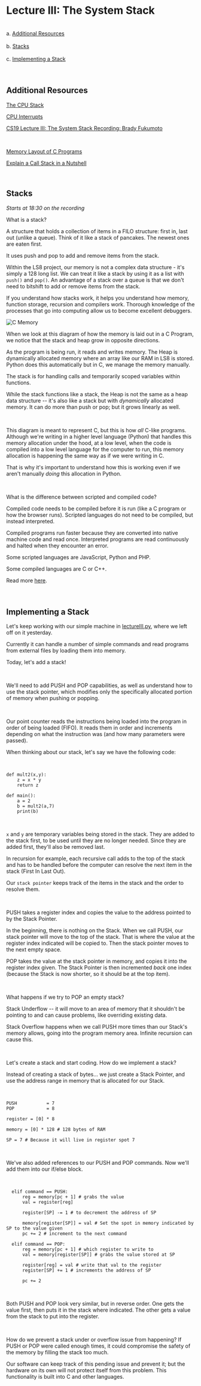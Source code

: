 # Lecture III: The System Stack

<br> a. [Additional Resources](#Additional-Resources)   
<br> b. [Stacks](#Stacks)  
<br> c. [Implementing a Stack](#Implementing-a-Stack)    
<br>
<br>


## Additional Resources

[The CPU Stack](https://youtu.be/vAy5rXxUwoc)  

[CPU Interrupts](https://youtu.be/w3gDDg_kORk)  

[CS19 Lecture III: The System Stack Recording: Brady Fukumoto](https://www.youtube.com/watch?v=nCghJadoRYU&feature=youtu.be)

<br>

[Memory Layout of C Programs](https://www.geeksforgeeks.org/memory-layout-of-c-program/)  

[Explain a Call Stack in a Nutshell](https://stackoverflow.com/questions/10057443/explain-the-concept-of-a-stack-frame-in-a-nutshell)  


<br>

## Stacks

_Starts at 18:30 on the recording_

What is a stack?

A structure that holds a collection of items in a FILO structure: first in, last out (unlike a queue). Think of it like a stack of pancakes. The newest ones are eaten first.

It uses push and pop to add and remove items from the stack.

Within the LS8 project, our memory is not a complex data structure - it's simply a 128 long list. We can treat it like a stack by using it as a list with `push()` and `pop()`. An advantage of a stack over a queue is that we don't need to bitshift to add or remove items from the stack.

If you understand how stacks work, it helps you understand how memory, function storage, recursion and compilers work. Thorough knowledge of the processes that go into computing allow us to become excellent debuggers.


![C Memory](memory.png "C Memory")


When we look at this diagram of how the memory is laid out in a C Program, we notice that the stack and heap grow in opposite directions.

As the program is being run, it reads and writes memory. The Heap is dynamically allocated memory where an array like our RAM in LS8 is stored. Python does this automatically but in C, we manage the memory manually.

The stack is for handling calls and temporarily scoped variables within functions.

While the stack functions like a stack, the Heap is not the same as a heap data structure -- it's also like a stack but with _dynamically_ allocated memory. It can do more than push or pop; but it grows linearly as well.

<br>

This diagram is meant to represent C, but this is how _all_ C-like programs. Although we're writing in a higher level language (Python) that handles this memory allocation under the hood, at a low level, when the code is compiled into a low level language for the computer to run, this memory allocation is happening the same way as if we were writing in C.

That is why it's important to understand how this is working even if we aren't manually _doing_ this allocation in Python.

<br>

What is the difference between scripted and compiled code?

Compiled code needs to be compiled before it is run (like a C program or how the browser runs). Scripted languages do not need to be compiled, but instead interpreted.

Compiled programs run faster because they are converted into native machine code and read once. Interpreted programs are read continuously and halted when they encounter an error.

Some scripted languages are JavaScript, Python and PHP.

Some compiled languages are C or C++.

Read more [here](https://www.geeksforgeeks.org/whats-the-difference-between-scripting-and-programming-languages/).  
<br>
<br>

## Implementing a Stack

Let's keep working with our simple machine in [lectureIII.py](lectureIII.py), where we left off on it yesterday.

Currently it can handle a number of simple commands and read programs from external files by loading them into memory.

Today, let's add a stack!

<br>

We'll need to add PUSH and POP capabilities, as well as understand how to use the stack pointer, which modifies only the specifically allocated portion of memory when pushing or popping.

<br>

Our point counter reads the instructions being loaded into the program in order of being loaded (FIFO). It reads them in order and increments depending on what the instruction was (and how many parameters were passed).

When thinking about our stack, let's say we have the following code:

<br>

```
def mult2(x,y):
    z = x * y
    return z

def main():
    a = 2
    b = mult2(a,7)
    print(b)
```

<br>

`x` and `y` are temporary variables being stored in the stack. They are added to the stack first, to be used until they are no longer needed. Since they are added first, they'll also be removed last.

In recursion for example, each recursive call adds to the top of the stack and has to be handled before the computer can resolve the next item in the stack (First In Last Out).

Our `stack pointer` keeps track of the items in the stack and the order to resolve them.

<br>

PUSH takes a register index and copies the value to the address pointed to by the Stack Pointer.

In the beginning, there is nothing on the Stack. When we call PUSH, our stack pointer will move to the top of the stack. That is where the value at the register index indicated will be copied to. Then the stack pointer moves to the next empty space.

POP takes the value at the stack pointer in memory, and copies it into the register index given. The Stack Pointer is then incremented _back_ one index (because the Stack is now shorter, so it should be at the top item).

<br>

What happens if we try to POP an empty stack?

Stack Underflow -- it will move to an area of memory that it shouldn't be pointing to and can cause problems, like overriding existing data.

Stack Overflow happens when we call PUSH more times than our Stack's memory allows, going into the program memory area. Infinite recursion can cause this.


<br>

Let's create a stack and start coding. How do we implement a stack?

Instead of creating a stack of bytes... we just create a Stack Pointer, and use the address range in memory that is allocated for our Stack.

<br>

```
PUSH           = 7
POP            = 8

register = [0] * 8

memory = [0] * 128 # 128 bytes of RAM

SP = 7 # Because it will live in register spot 7
```

<br>

We've also added references to our PUSH and POP commands. Now we'll add them into our if/else block.

<br>

```
  elif command == PUSH:
      reg = memory[pc + 1] # grabs the value
      val = register[reg]

      register[SP] -= 1 # to decrement the address of SP

      memory[register[SP]] = val # Set the spot in memory indicated by SP to the value given
      pc += 2 # increment to the next command

  elif command == POP:
      reg = memory[pc + 1] # which register to write to
      val = memory[register[SP]] # grabs the value stored at SP

      register[reg] = val # write that val to the register
      register[SP] += 1 # increments the address of SP

      pc += 2
```

<br>

Both PUSH and POP look very similar, but in reverse order. One gets the value first, then puts it in the stack where indicated. The other gets a value from the stack to put into the register.

<br>

How do we prevent a stack under or overflow issue from happening? If PUSH or POP were called enough times, it could compromise the safety of the memory by filling the stack too much.

Our software can keep track of this pending issue and prevent it; but the hardware on its own will not protect itself from this problem. This functionality is built into C and other languages.

<br>
<br>




















